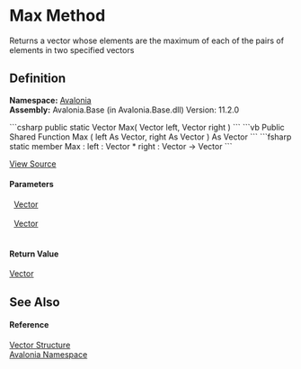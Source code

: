 # Max Method


Returns a vector whose elements are the maximum of each of the pairs of elements in two specified vectors



## Definition
**Namespace:** <a href="N_Avalonia">Avalonia</a>  
**Assembly:** Avalonia.Base (in Avalonia.Base.dll) Version: 11.2.0

<Tabs groupId="api-code-preview">
<TabItem value="csharp" label="C#">
```csharp
public static Vector Max(
	Vector left,
	Vector right
)
```
</TabItem>
<TabItem value="vb" label="VB">
```vb
Public Shared Function Max ( 
	left As Vector,
	right As Vector
) As Vector
```
</TabItem>
<TabItem value="fsharp" label="F#">
```fsharp
static member Max : 
        left : Vector * 
        right : Vector -> Vector 
```
</TabItem>
</Tabs>



<a href="https://github.com/AvaloniaUI/Avalonia/tree/master/src/Avalonia.Base/Vector.cs#L381" title="View the source code">View Source</a>



#### Parameters
<dl><dt>  <a href="T_Avalonia_Vector">Vector</a></dt><dd> </dd><dt>  <a href="T_Avalonia_Vector">Vector</a></dt><dd> </dd></dl>

#### Return Value
<a href="T_Avalonia_Vector">Vector</a>

## See Also


#### Reference
<a href="T_Avalonia_Vector">Vector Structure</a>  
<a href="N_Avalonia">Avalonia Namespace</a>  

